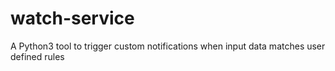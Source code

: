 # watch-service
A Python3 tool to trigger custom notifications when input data matches user defined rules
